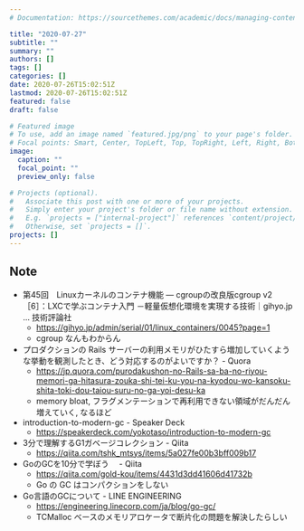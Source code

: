 ```yaml
---
# Documentation: https://sourcethemes.com/academic/docs/managing-content/

title: "2020-07-27"
subtitle: ""
summary: ""
authors: []
tags: []
categories: []
date: 2020-07-26T15:02:51Z
lastmod: 2020-07-26T15:02:51Z
featured: false
draft: false

# Featured image
# To use, add an image named `featured.jpg/png` to your page's folder.
# Focal points: Smart, Center, TopLeft, Top, TopRight, Left, Right, BottomLeft, Bottom, BottomRight.
image:
  caption: ""
  focal_point: ""
  preview_only: false

# Projects (optional).
#   Associate this post with one or more of your projects.
#   Simply enter your project's folder or file name without extension.
#   E.g. `projects = ["internal-project"]` references `content/project/deep-learning/index.md`.
#   Otherwise, set `projects = []`.
projects: []
---
```


## Note

* 第45回　Linuxカーネルのコンテナ機能 ― cgroupの改良版cgroup v2［6］：LXCで学ぶコンテナ入門 －軽量仮想化環境を実現する技術｜gihyo.jp … 技術評論社
  * https://gihyo.jp/admin/serial/01/linux_containers/0045?page=1
  * cgroup なんもわからん
* プロダクションの Rails サーバーの利用メモリがひたすら増加していくような挙動を観測したとき、どう対応するのがよいですか？ - Quora
  * https://jp.quora.com/purodakushon-no-Rails-sa-ba-no-riyou-memori-ga-hitasura-zouka-shi-tei-ku-you-na-kyodou-wo-kansoku-shita-toki-dou-taiou-suru-no-ga-yoi-desu-ka
  * memory bloat, フラグメンテーションで再利用できない領域がだんだん増えていく, なるほど
* introduction-to-modern-gc - Speaker Deck
  * https://speakerdeck.com/yokotaso/introduction-to-modern-gc
* 3分で理解するG1ガベージコレクション - Qiita
  * https://qiita.com/tshk_mtsys/items/5a027fe00b3bff009b17
* GoのGCを10分で学ぼう　 - Qiita
  * https://qiita.com/gold-kou/items/4431d3dd41606d41732b
  * Go の GC はコンパクションをしない
* Go言語のGCについて - LINE ENGINEERING
  * https://engineering.linecorp.com/ja/blog/go-gc/
  * TCMalloc ベースのメモリアロケータで断片化の問題を解決したらしい
